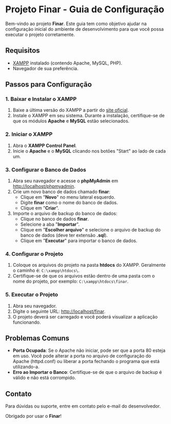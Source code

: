 # Projeto Finar - Guia de Configuração

Bem-vindo ao projeto **Finar**. Este guia tem como objetivo ajudar na configuração inicial do ambiente de desenvolvimento para que você possa executar o projeto corretamente.

## Requisitos

- [XAMPP](https://www.apachefriends.org/index.html) instalado (contendo Apache, MySQL, PHP).
- Navegador de sua preferência.

## Passos para Configuração

### 1. Baixar e Instalar o XAMPP

1. Baixe a última versão do XAMPP a partir do [site oficial](https://www.apachefriends.org/index.html).
2. Instale o XAMPP em seu sistema. Durante a instalação, certifique-se de que os módulos **Apache** e **MySQL** estão selecionados.

### 2. Iniciar o XAMPP

1. Abra o **XAMPP Control Panel**.
2. Inicie o **Apache** e o **MySQL** clicando nos botões "Start" ao lado de cada um.

### 3. Configurar o Banco de Dados

1. Abra seu navegador e acesse o **phpMyAdmin** em [http://localhost/phpmyadmin](http://localhost/phpmyadmin).
2. Crie um novo banco de dados chamado **finar**:
   - Clique em "**Novo**" no menu lateral esquerdo.
   - Digite **finar** como o nome do banco de dados.
   - Clique em "**Criar**".
3. Importe o arquivo de backup do banco de dados:
   - Clique no banco de dados **finar**.
   - Selecione a aba "**Importar**".
   - Clique em "**Escolher arquivo**" e selecione o arquivo de backup do banco de dados (deve ter extensão **.sql**).
   - Clique em "**Executar**" para importar o banco de dados.

### 4. Configurar o Projeto

1. Coloque os arquivos do projeto na pasta **htdocs** do XAMPP. Geralmente o caminho é: `C:\xampp\htdocs\`.
2. Certifique-se de que os arquivos estão dentro de uma pasta com o nome do projeto, por exemplo: `C:\xampp\htdocs\finar`.

### 5. Executar o Projeto

1. Abra seu navegador.
2. Digite o seguinte URL: [http://localhost/finar](http://localhost/finar).
3. O projeto deverá ser carregado e você poderá visualizar a aplicação funcionando.

## Problemas Comuns

- **Porta Ocupada**: Se o Apache não iniciar, pode ser que a porta 80 esteja em uso. Você pode alterar a porta no arquivo de configuração do Apache (httpd.conf) ou liberar a porta fechando o programa que está utilizando-a.
- **Erro ao Importar o Banco**: Certifique-se de que o arquivo de backup é válido e não está corrompido.

## Contato

Para dúvidas ou suporte, entre em contato pelo e-mail do desenvolvedor.

Obrigado por usar o **Finar**!

